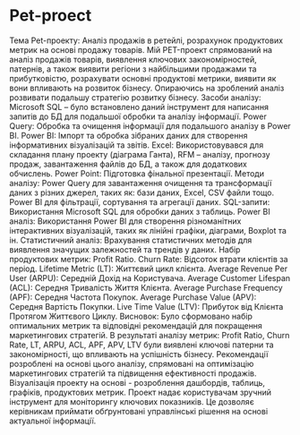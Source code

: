 # Pet-proect
Тема Pet-проекту: 
Аналіз продажів в ретейлі, розрахунок продуктових метрик на основі продажу товарів.
Мій PET-проект спрямований на аналіз продажів товарів, виявлення ключових закономірностей, патернів, а також виявити регіони з найбільшими продажами та прибутковістю, розрахувати основні продуктові метрики, виявити як вони впливають на розвиток бізнесу. Опираючись на зроблений аналіз розвивати подальшу стратегію розвитку бізнесу.
Засоби аналізу: Microsoft SQL – було встановлено даний інструмент для написання запитів до БД  для подальшої обробки та аналізу інформації. Power Query: Обробка та очищення інформації для подальшого аналізу в Power BI. Power BI: Імпорт та обробка зібраних даних для створення інформативних візуалізацій та звітів. Excel: Використовувався для складання плану проекту (діаграма Ганта), RFM – аналізу, прогнозу продаж, завантаження файлів до БД, а також для додаткових обчислень. Power Point: Підготовка фінальної презентації.
Методи аналізу: 
Power Query для завантаження очищення та трансформації даних з різних джерел, таких як: бази даних, Excel, CSV файли тощо. Power BI для фільтрації, сортування та агрегації даних. SQL-запити: Використання Microsoft SQL для обробки даних з таблиць. Power BI аналіз: Використання Power BI для створення різноманітних інтерактивних візуалізацій, таких як лінійні графіки, діаграми, Boxplot та ін. Статистичний аналіз: Врахування статистичних методів для виявлення значущих залежностей та трендів у даних.
Набір продуктових метрик: Profit Ratio. Churn Rate: Відсоток втрати клієнтів за період. Lifetime Metric (LT): Життєвий цикл клієнта. Average Revenue Per User (ARPU): Середній Дохід на Користувача. Average Customer Lifespan (ACL): Середня Тривалість Життя Клієнта. Average Purchase Frequency (APF): Середня Частота Покупок. Average Purchase Value (APV): Середня Вартість Покупки. Live Time Value (LTV): Прибуток від Клієнта Протягом Життєвого Циклу.
Висновок: 
Було сформовано набір оптимальних метрик та відповідні рекомендацій для покращення маркетингових стратегій. 
В результаті аналізу метрик: Profit Ratio, Churn Rate, LT, ARPU, ACL, APF, APV, LTV були виявлені ключові патерни та закономірності, що впливають на успішність бізнесу. Рекомендації розроблені на основі цього аналізу, спрямовані на оптимізацію маркетингових стратегій та підвищення ефективності продажів. Візуалізація проекту на основі - розроблення дашбордів, таблиць, графіків, продуктових метрик. Проект надає користувачам  зручний інструмент для моніторингу ключових показників. Це дозволяє керівникам приймати обґрунтовані управлінські рішення на основі актуальної інформації.
